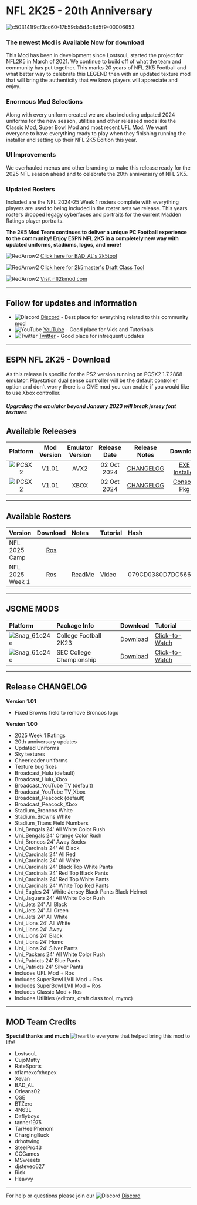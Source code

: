 # NFL 2K25 - 20th Anniversary

![c503141f9cf3cc60-17b59da5d4c8d5f9-00006653](https://github.com/user-attachments/assets/e809e4f4-4b5f-4518-a92f-5880047d5466)


### The newest Mod is Available Now for download
This Mod has been in development since LostsouL started the project for NFL2K5 in March of 2021. We continue to build off of what the team and community has put together. This marks 20 years of NFL 2K5 Football and what better way to celebrate this LEGEND then with an updated texture mod that will bring the authenticity that we know players will appreciate and enjoy. 

### Enormous Mod Selections
Along with every uniform created we are also including udpated 2024 uniforms for the new season, utilities and other released mods like the Classic Mod, Super Bowl Mod and most recent UFL Mod. We want everyone to have everything ready to play when they finishing running the installer and setting up their NFL 2K5 Edition this year.

### UI Improvements
We overhauled menus and other branding to make this release ready for the 2025 NFL season ahead and to celebrate the 20th anniversary of NFL 2K5.

### Updated Rosters
Included are the NFL 2024-25 Week 1 rosters complete with everything players are used to being included in the roster sets we release. This years rosters dropped legagy cyberfaces and portraits for the current Madden Ratings player portraits.

**The 2K5 Mod Team continues to deliver a unique PC Football experience to the community! Enjoy ESPN NFL 2K5 in a completely new way with updated uniforms, stadiums, logos, and more!**

![RedArrow2](https://user-images.githubusercontent.com/69597675/125669440-bcf4c873-527c-4524-9426-9488c71fbbde.png)
[Click here for BAD_AL's 2k5tool](https://github.com/BAD-AL/NFL2K5Tool/releases)

![RedArrow2](https://user-images.githubusercontent.com/69597675/125669440-bcf4c873-527c-4524-9426-9488c71fbbde.png)
[Click here for 2k5master's Draft Class Tool](https://github.com/2k5master/ESPN-NFL-2K5-Draft-Class-Generator)

![RedArrow2](https://user-images.githubusercontent.com/69597675/125669440-bcf4c873-527c-4524-9426-9488c71fbbde.png)
[Visit nfl2kmod.com](https://www.nfl2kmod.com/)

---------
## Follow for updates and information
* ![Discord](https://user-images.githubusercontent.com/69597675/124640725-d1e88980-de5b-11eb-926d-ec5f55b19a62.png) [Discord](https://discord.gg/sBVXzYb) - Best place for everything related to this community mod
* ![YouTube](https://user-images.githubusercontent.com/69597675/124641345-9b5f3e80-de5c-11eb-80e3-4dc5fabc4137.png) [YouTube](https://www.youtube.com/lostsoul63b) - Good place for Vids and Tutorioals
* ![Twitter](https://github.com/user-attachments/assets/643bcb78-bdbc-4cd9-9142-7c1bd117623e) [Twitter](https://twitter.com/blostsou) - Good place for infrequent updates
 
---------
## ESPN NFL 2K25 - Download
As this release is specific for the PS2 version running on PCSX2 1.7.2868 emulator. Playstation dual sense controller will be the default controller option and don't worry there is a GME mod you can enable if you would like to use Xbox controller.

#### *Upgrading the emulator beyond January 2023 will break jersey font textures*

## Available Releases
| Platform | Mod Version | Emulator Version | Release Date  | Release Notes | Download | Tutorial | Hash |
| :-------------: | :-------------: | :-------------: | :-------------: | :-------------: | :-------------: |  :-------------: |  :-------------: |
| ![PCSX2](https://user-images.githubusercontent.com/69597675/124647169-9baf0800-de63-11eb-974c-a7a4b2aecc1d.png) | V1.01 | AVX2 | 02 Oct 2024 | [CHANGELOG](https://github.com/lostsoul63b/NFL-2K25/blob/main/Changelog.txt) | [EXE Installer](https://www.mediafire.com/file_premium/qsdbmmjjjvqi0ez/NFL2K25_V1.01_Setup.zip/file) | [Tutorial](https://youtu.be/EL8zoBOzRmA) | 5E3D4F98CC27589B06C58A8FC7B2320B70F96FFA43D7651E8919765AB620D388 |
| ![PCSX2](https://user-images.githubusercontent.com/69597675/124647169-9baf0800-de63-11eb-974c-a7a4b2aecc1d.png) | V1.01 | XBOX | 02 Oct 2024 | [CHANGELOG](https://github.com/lostsoul63b/NFL-2K25/blob/main/Changelog.txt) | [Console Pkg](https://www.mediafire.com/file_premium/smvt06rlqe6gcay/NFL_2K25_-_Version_1.zip/file) | [Guide](https://www.nfl2kmod.com/xbox) | D9A32E6FFF96378481ADD2DE6D2090EF31543377CEC7BC36D7ED22C2CB8EB76B |

---------
## Available Rosters
| Version | Download | Notes | Tutorial | Hash |
| :------------- | :-------------: | :------------- | :------------- | :------------- |
| NFL 2025 Camp | [Ros](https://www.mediafire.com/file_premium/0bi3i3vt9vxobgm/ESPN_NFL_2025_Madden_Rosters.zip/file) |  |  |  |
| NFL 2025 Week 1 | [Ros](https://www.mediafire.com/file_premium/9l7vsy1hoqzqyum/NFL2025_Week1.zip/file) | [ReadMe](https://github.com/lostsoul63b/NFL-2K25/blob/main/Week1.txt) | [Video](https://youtu.be/X-G7DgwLD0o) | 079CD0380D7DC566BEBA9A5B5AFFD03AD9909BDC40E41B063C93963D487255F8 |

---------
## JSGME MODS
| Platform | Package Info | Download | Tutorial |
| :------------- | :------------- | :------------- | :------------- |
| ![Snag_61c24e](https://user-images.githubusercontent.com/69597675/150687521-fa2844f5-8343-443d-b9cc-24aebc94182a.png) | College Football 2K23 | [Download](https://www.mediafire.com/file/s2h2ewuysii87tt/NCAA_2K23_-_Release_Two.zip/file) | [Click-to-Watch](https://youtu.be/ktvU2rqs9cc) |
| ![Snag_61c24e](https://user-images.githubusercontent.com/69597675/150687521-fa2844f5-8343-443d-b9cc-24aebc94182a.png) | SEC College Championship | [Download](https://www.mediafire.com/file/ufmwyo3r98xtlom/NCAA23_SEC_2023.zip/file) | [Click-to-Watch](https://youtu.be/XvpsocyO85g) |

---------
## Release CHANGELOG
**Version 1.01**
* Fixed Browns field to remove Broncos logo

**Version 1.00**
* 2025 Week 1 Ratings
* 20th anniversary updates
* Updated Uniforms
* Sky textures
* Cheerleader uniforms
* Texture bug fixes
* Broadcast_Hulu (default)
* Broadcast_Hulu_Xbox
* Broadcast_YouTube TV (default)
* Broadcast_YouTube TV_Xbox
* Broadcast_Peacock (default)
* Broadcast_Peacock_Xbox
* Stadium_Broncos White
* Stadium_Browns White
* Stadium_Titans Field Numbers
* Uni_Bengals 24' All White Color Rush
* Uni_Bengals 24' Orange Color Rush
* Uni_Broncos 24' Away Socks
* Uni_Cardinals 24' All Black
* Uni_Cardinals 24' All Red
* Uni_Cardinals 24' All White
* Uni_Cardinals 24' Black Top White Pants
* Uni_Cardinals 24' Red Top Black Pants
* Uni_Cardinals 24' Red Top White Pants
* Uni_Cardinals 24' White Top Red Pants
* Uni_Eagles 24' White Jersey Black Pants Black Helmet
* Uni_Jaguars 24' All White Color Rush
* Uni_Jets 24' All Black
* Uni_Jets 24' All Green
* Uni_Jets 24' All White
* Uni_Lions 24' All White
* Uni_Lions 24' Away
* Uni_Lions 24' Black
* Uni_Lions 24' Home
* Uni_Lions 24' Silver Pants
* Uni_Packers 24' All White Color Rush
* Uni_Patriots 24' Blue Pants
* Uni_Patriots 24' Silver Pants
* Includes UFL Mod + Ros
* Includes SuperBowl LVIII Mod + Ros
* Includes SuperBowl LVII Mod + Ros
* Includes Classic Mod + Ros
* Includes Utilities (editors, draft class tool, mymc)

---------
## MOD Team Credits
**Special thanks and much** ![heart](https://user-images.githubusercontent.com/69597675/125808838-b20315aa-b53f-41a2-b31a-691d685fb1df.png) to everyone that helped bring this mod to life!
* LostsouL
* CujoMatty
* RateSports
* xflamexofxhopex
* Xevan
* BAD_AL
* Orleans02
* OSE
* BTZero
* 4N63L
* Daflyboys
* tanner1975
* TarHeelPhenom
* ChargingBuck
* drhotwing
* SteelPro43
* CCGames
* MSweeets
* djsteveo627
* Rick
* Heavvy

---------
For help or questions please join our ![Discord](https://user-images.githubusercontent.com/69597675/124640725-d1e88980-de5b-11eb-926d-ec5f55b19a62.png) [Discord](https://discord.gg/sBVXzYb)
